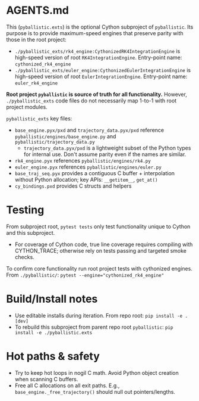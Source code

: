 # AGENTS.md

This (`pyballistic.exts`) is the optional Cython subproject of `pyballistic`. Its purpose is to provide maximum-speed engines that preserve parity with those in the root project:
* `./pyballistic_exts/rk4_engine:CythonizedRK4IntegrationEngine` is high-speed version of root `RK4IntegrationEngine`. Entry-point name: `cythonized_rk4_engine` 
* `./pyballistic_exts/euler_engine:CythonizedEulerIntegrationEngine` is high-speed version of root `EulerIntegrationEngine`. Entry-point name: `euler_rk4_engine` 

**Root project `pyballistic` is source of truth for all functionality.**  However, `./pyballistic_exts` code files do not necessarily map 1-to-1 with root project modules.

`pyballistic_exts` key files:
* `base_engine.pyx/pxd` and `trajectory_data.pyx/pxd` reference `pyballistic/engines/base_engine.py` and `pyballistic/trajectory_data.py`
  * `trajectory_data.pyx/pxd` is a lightweight subset of the Python types for internal use. Don't assume parity even if the names are similar.
* `rk4_engine.pyx` references `pyballistic/engines/rk4.py`
* `euler_engine.pyx` references `pyballistic/engines/euler.py`
* `base_traj_seq.pyx` provides a contiguous C buffer + interpolation without Python allocation; key APIs: `__getitem__`, `get_at()`
* `cy_bindings.pxd` provides C structs and helpers

# Testing
From subproject root, `pytest tests` only test functionality unique to Cython and this subproject.
* For coverage of Cython code, true line coverage requires compiling with CYTHON_TRACE; otherwise rely on tests passing and targeted smoke checks.

To confirm core functionality run root project tests with cythonized engines. From `./pyballistic/`: `pytest --engine="cythonized_rk4_engine"`

# Build/Install notes
- Use editable installs during iteration. From repo root: `pip install -e .[dev]`
- To rebuild this subproject from parent repo root `pyballistic`: `pip install -e ./pyballistic.exts`

# Hot paths & safety
- Try to keep hot loops in nogil C math. Avoid Python object creation when scanning C buffers.
- Free all C allocations on all exit paths. E.g., `base_engine._free_trajectory()` should null out pointers/lengths.
